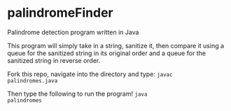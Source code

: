 # palindromeFinder
Palindrome detection program written in Java

This program will simply take in a string, sanitize it, then compare it
using a queue for the sanitized string in its original order and a queue
for the sanitized string in reverse order.

Fork this repo, navigate into the directory and type:
<code>javac palindromes.java</code>

Then type the following to run the program!
<code>java palindromes</code>